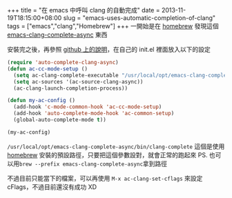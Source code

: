 +++
title = "在 emacs 中呼叫 clang 的自動完成"
date = 2013-11-19T18:15:00+08:00
slug = "emacs-uses-automatic-completion-of-clang"
tags = ["emacs","clang","Homebrew"]
+++
一開始是在 [homebrew](http://brew.sh/) 發現這個 [emacs-clang-complete-async](https://github.com/Golevka/emacs-clang-complete-async) 東西

安裝完之後，再參照 [github 上的說明](https://github.com/Golevka/emacs-clang-complete-async/blob/master/README.org)，在自己的 init.el 裡面放入以下的設定

``` cl
(require 'auto-complete-clang-async)
(defun ac-cc-mode-setup ()
  (setq ac-clang-complete-executable "/usr/local/opt/emacs-clang-complete-async/bin/clang-complete")
  (setq ac-sources '(ac-source-clang-async))
  (ac-clang-launch-completion-process))

(defun my-ac-config ()
  (add-hook 'c-mode-common-hook 'ac-cc-mode-setup)
  (add-hook 'auto-complete-mode-hook 'ac-common-setup)
  (global-auto-complete-mode t))

(my-ac-config)
```

`/usr/local/opt/emacs-clang-complete-async/bin/clang-complete` 這個是使用 [homebrew](http://brew.sh/) 安裝的預設路徑，只要把這個參數設對，就會正常的跑起來
PS. 也可以用`brew --prefix emacs-clang-complete-async`拿到路徑

不過目前只能當下的檔案，可以再使用 `M-x ac-clang-set-cflags` 來設定 cFlags，不過目前還沒有成功 XD
